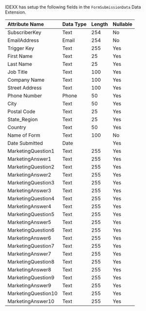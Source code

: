 IDEXX has setup the following fields in the  ``FormSubmissionData``
Data Extension.


| Attribute Name      | Data Type | Length | Nullable |
|:--------------------|:----------|:-------|:---------|
| SubscriberKey       | Text      | 254    | No       |
| EmailAddress        | Email     | 254    | No       |
| Trigger Key         | Text      | 255    | Yes      |
| First Name          | Text      | 25     | Yes      |
| Last Name           | Text      | 25     | Yes      |
| Job Title           | Text      | 100    | Yes      |
| Company Name        | Text      | 100    | Yes      |
| Street Address      | Text      | 100    | Yes      |
| Phone Number        | Phone     | 50     | Yes      |
| City                | Text      | 50     | Yes      |
| Postal Code         | Text      | 25     | Yes      |
| State_Region        | Text      | 25     | Yes      |
| Country             | Text      | 50     | Yes      |
| Name of Form        | Text      | 100    | No       |
| Date Submitted      | Date      |        | Yes      |
| MarketingQuestion1  | Text      | 255    | Yes      |
| MarketingAnswer1    | Text      | 255    | Yes      |
| MarketingQuestion2  | Text      | 255    | Yes      |
| MarketingAnswer2    | Text      | 255    | Yes      |
| MarketingQuestion3  | Text      | 255    | Yes      |
| MarketingAnswer3    | Text      | 255    | Yes      |
| MarketingQuestion4  | Text      | 255    | Yes      |
| MarketingAnswer4    | Text      | 255    | Yes      |
| MarketingQuestion5  | Text      | 255    | Yes      |
| MarketingAnswer5    | Text      | 255    | Yes      |
| MarketingQuestion6  | Text      | 255    | Yes      |
| MarketingAnswer6    | Text      | 255    | Yes      |
| MarketingQuestion7  | Text      | 255    | Yes      |
| MarketingAnswer7    | Text      | 255    | Yes      |
| MarketingQuestion8  | Text      | 255    | Yes      |
| MarketingAnswer8    | Text      | 255    | Yes      |
| MarketingQuestion9  | Text      | 255    | Yes      |
| MarketingAnswer9    | Text      | 255    | Yes      |
| MarketingQuestion10 | Text      | 255    | Yes      |
| MarketingAnswer10   | Text      | 255    | Yes      |
